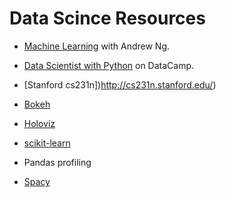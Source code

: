 # Data Scince Resources

* [Machine Learning](https://www.coursera.org/learn/machine-learning/home/welcome) with Andrew Ng.
* [Data Scientist with Python](https://learn.datacamp.com/career-tracks/data-scientist-with-python) on DataCamp.
* [Stanford cs231n])http://cs231n.stanford.edu/)

* [Bokeh](https://docs.bokeh.org/)
* [Holoviz](https://holoviz.org/)
* [scikit-learn](https://scikit-learn.org/)
* Pandas profiling
* [Spacy](https://spacy.io/)
